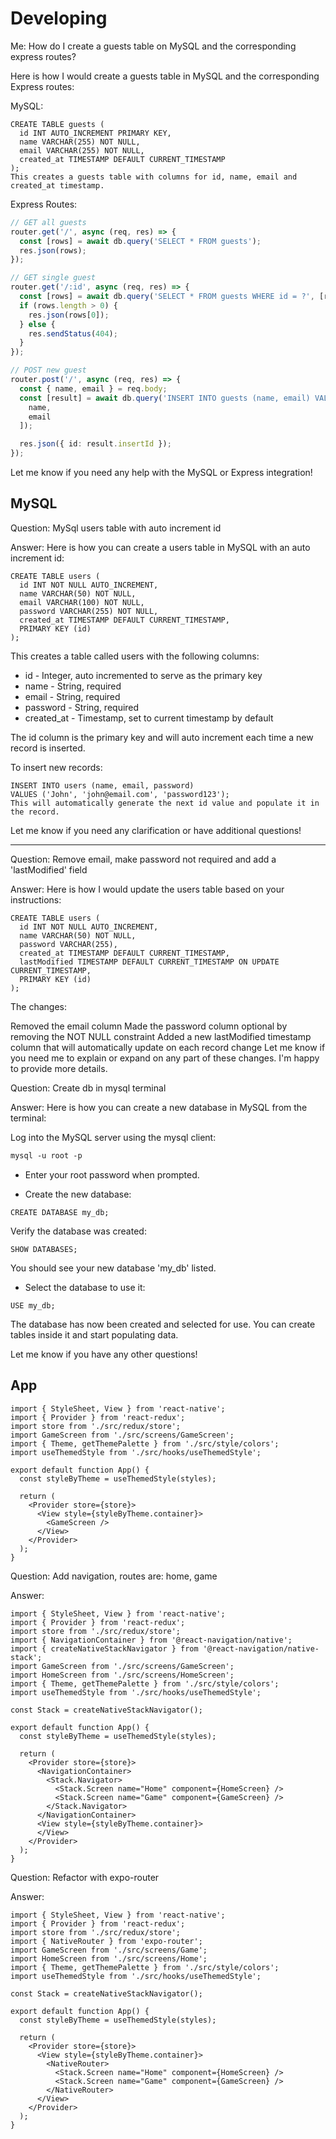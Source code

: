 # Developing

Me: How do I create a guests table on MySQL and the corresponding express routes?

Here is how I would create a guests table in MySQL and the corresponding Express routes:

MySQL:

```mysql
CREATE TABLE guests (
  id INT AUTO_INCREMENT PRIMARY KEY,
  name VARCHAR(255) NOT NULL,
  email VARCHAR(255) NOT NULL,
  created_at TIMESTAMP DEFAULT CURRENT_TIMESTAMP
);
This creates a guests table with columns for id, name, email and created_at timestamp.
```

Express Routes:

```ts
// GET all guests
router.get('/', async (req, res) => {
  const [rows] = await db.query('SELECT * FROM guests');
  res.json(rows);
});

// GET single guest
router.get('/:id', async (req, res) => {
  const [rows] = await db.query('SELECT * FROM guests WHERE id = ?', [req.params.id]);
  if (rows.length > 0) {
    res.json(rows[0]);
  } else {
    res.sendStatus(404);
  }
});

// POST new guest
router.post('/', async (req, res) => {
  const { name, email } = req.body;
  const [result] = await db.query('INSERT INTO guests (name, email) VALUES (?, ?)', [
    name,
    email
  ]);

  res.json({ id: result.insertId });
});
```

Let me know if you need any help with the MySQL or Express integration!

## MySQL

Question: MySql users table with auto increment id

Answer:
Here is how you can create a users table in MySQL with an auto increment id:

```mysql
CREATE TABLE users (
  id INT NOT NULL AUTO_INCREMENT,
  name VARCHAR(50) NOT NULL,
  email VARCHAR(100) NOT NULL,
  password VARCHAR(255) NOT NULL,
  created_at TIMESTAMP DEFAULT CURRENT_TIMESTAMP,
  PRIMARY KEY (id)
);
```

This creates a table called users with the following columns:

- id - Integer, auto incremented to serve as the primary key
- name - String, required
- email - String, required
- password - String, required
- created_at - Timestamp, set to current timestamp by default

The id column is the primary key and will auto increment each time a new record is inserted.

To insert new records:

```mysql
INSERT INTO users (name, email, password) 
VALUES ('John', 'john@email.com', 'password123');
This will automatically generate the next id value and populate it in the record.
```

Let me know if you need any clarification or have additional questions!

----

Question: Remove email, make password not required and add a 'lastModified' field

Answer:
Here is how I would update the users table based on your instructions:

```mysql
CREATE TABLE users (
  id INT NOT NULL AUTO_INCREMENT,
  name VARCHAR(50) NOT NULL, 
  password VARCHAR(255),
  created_at TIMESTAMP DEFAULT CURRENT_TIMESTAMP,
  lastModified TIMESTAMP DEFAULT CURRENT_TIMESTAMP ON UPDATE CURRENT_TIMESTAMP,
  PRIMARY KEY (id)
);
```

The changes:

Removed the email column
Made the password column optional by removing the NOT NULL constraint
Added a new lastModified timestamp column that will automatically update on each record change
Let me know if you need me to explain or expand on any part of these changes. I'm happy to provide more details.

Question: Create db in mysql terminal

Answer:
Here is how you can create a new database in MySQL from the terminal:

Log into the MySQL server using the mysql client:

```txt
mysql -u root -p
```

- Enter your root password when prompted.

- Create the new database:

```mysql
CREATE DATABASE my_db;
```

Verify the database was created:

```mysql
SHOW DATABASES;
```

You should see your new database 'my_db' listed.

- Select the database to use it:

```mysql
USE my_db;
```

The database has now been created and selected for use. You can create tables inside it and start populating data.

Let me know if you have any other questions!

## App

```tsx
import { StyleSheet, View } from 'react-native';
import { Provider } from 'react-redux';
import store from './src/redux/store';
import GameScreen from './src/screens/GameScreen';
import { Theme, getThemePalette } from './src/style/colors';
import useThemedStyle from './src/hooks/useThemedStyle';

export default function App() {
  const styleByTheme = useThemedStyle(styles);

  return (
    <Provider store={store}>
      <View style={styleByTheme.container}>
        <GameScreen />
      </View>
    </Provider>
  );
}
```

Question: Add navigation, routes are: home, game

Answer:

```tsx
import { StyleSheet, View } from 'react-native';
import { Provider } from 'react-redux';
import store from './src/redux/store';
import { NavigationContainer } from '@react-navigation/native';
import { createNativeStackNavigator } from '@react-navigation/native-stack';
import GameScreen from './src/screens/GameScreen';
import HomeScreen from './src/screens/HomeScreen'; 
import { Theme, getThemePalette } from './src/style/colors';
import useThemedStyle from './src/hooks/useThemedStyle';

const Stack = createNativeStackNavigator();

export default function App() {
  const styleByTheme = useThemedStyle(styles);

  return (
    <Provider store={store}>
      <NavigationContainer>
        <Stack.Navigator>
          <Stack.Screen name="Home" component={HomeScreen} />
          <Stack.Screen name="Game" component={GameScreen} />
        </Stack.Navigator>
      </NavigationContainer>
      <View style={styleByTheme.container}>
      </View>
    </Provider>
  );
}
```

Question: Refactor with expo-router

Answer:

```tsx
import { StyleSheet, View } from 'react-native';
import { Provider } from 'react-redux';
import store from './src/redux/store';
import { NativeRouter } from 'expo-router';
import GameScreen from './src/screens/Game';
import HomeScreen from './src/screens/Home';
import { Theme, getThemePalette } from './src/style/colors';
import useThemedStyle from './src/hooks/useThemedStyle';

const Stack = createNativeStackNavigator(); 

export default function App() {
  const styleByTheme = useThemedStyle(styles);

  return (
    <Provider store={store}>
      <View style={styleByTheme.container}>
        <NativeRouter>
          <Stack.Screen name="Home" component={HomeScreen} />
          <Stack.Screen name="Game" component={GameScreen} />
        </NativeRouter>
      </View>
    </Provider>
  );
}
```
